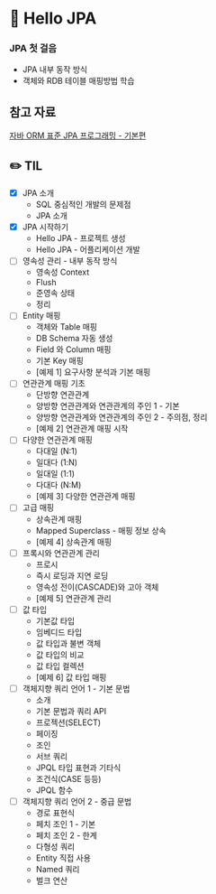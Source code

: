 # 👋 Hello JPA

### JPA 첫 걸음

- JPA 내부 동작 방식
- 객체와 RDB 테이블 매핑방법 학습


## 참고 자료

[자바 ORM 표준 JPA 프로그래밍 - 기본편](https://www.inflearn.com/course/ORM-JPA-Basic)


## ✏️ TIL

- [x] JPA 소개
  - SQL 중심적인 개발의 문제점
  - JPA 소개
- [x] JPA 시작하기
  - Hello JPA - 프로젝트 생성
  - Hello JPA - 어플리케이션 개발
- [ ] 영속성 관리 - 내부 동작 방식
  - 영속성 Context
  - Flush
  - 준영속 상태
  - 정리
- [ ] Entity 매핑
  - 객체와 Table 매핑
  - DB Schema 자동 생성
  - Field 와 Column 매핑
  - 기본 Key 매핑
  - [예제 1] 요구사항 분석과 기본 매핑
- [ ] 연관관계 매핑 기초
  - 단방향 연관관계
  - 양방향 연관관계와 연관관계의 주인 1 - 기본
  - 양방향 연관관계와 연관관계의 주인 2 - 주의점, 정리
  - [예제 2] 연관관계 매핑 시작
- [ ] 다양한 연관관계 매핑
  - 다대일 (N:1)
  - 일대다 (1:N)
  - 일대일 (1:1)
  - 다대다 (N:M)
  - [예제 3] 다양한 연관관계 매핑
- [ ] 고급 매핑
  - 상속관계 매핑
  - Mapped Superclass - 매핑 정보 상속
  - [예제 4] 상속관계 매핑
- [ ] 프록시와 연관관계 관리
  - 프로시
  - 즉시 로딩과 지연 로딩
  - 영속성 전이(CASCADE)와 고아 객체
  - [예제 5] 연관관계 관리
- [ ] 값 타입
  - 기본값 타입
  - 임베디드 타입
  - 값 타입과 불변 객체
  - 값 타입의 비교
  - 값 타입 컬렉션
  - [예제 6] 값 타입 매핑
- [ ] 객체지향 쿼리 언어 1 - 기본 문법
  - 소개
  - 기본 문법과 쿼리 API
  - 프로젝션(SELECT)
  - 페이징
  - 조인
  - 서브 쿼리
  - JPQL 타입 표현과 기타식
  - 조건식(CASE 등등)
  - JPQL 함수
- [ ] 객체지향 쿼리 언어 2 - 중급 문법
  - 경로 표현식
  - 페치 조인 1 - 기본
  - 페치 조인 2 - 한계
  - 다형성 쿼리
  - Entity 직접 사용
  - Named 쿼리
  - 벌크 연산
